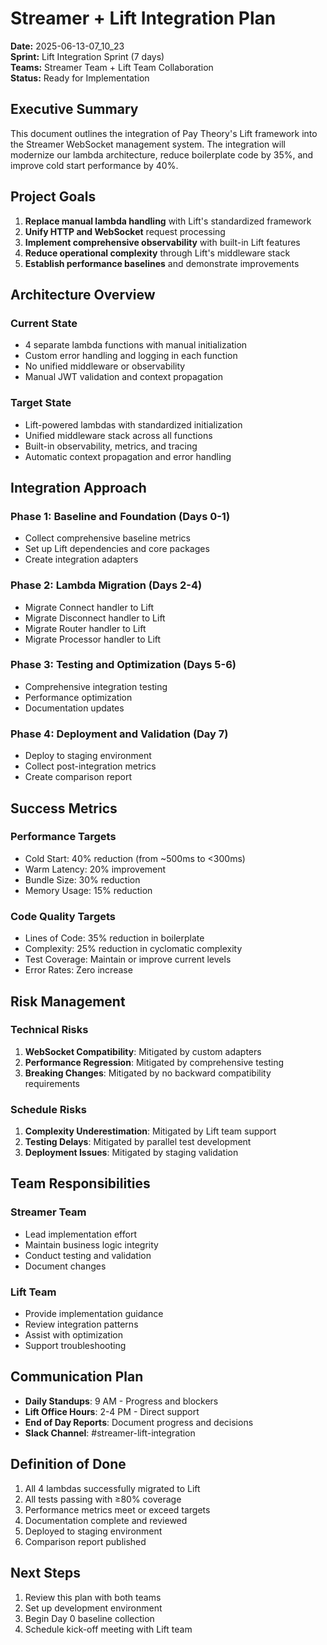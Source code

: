# Streamer + Lift Integration Plan

**Date:** 2025-06-13-07_10_23  
**Sprint:** Lift Integration Sprint (7 days)  
**Teams:** Streamer Team + Lift Team Collaboration  
**Status:** Ready for Implementation

## Executive Summary

This document outlines the integration of Pay Theory's Lift framework into the Streamer WebSocket management system. The integration will modernize our lambda architecture, reduce boilerplate code by 35%, and improve cold start performance by 40%.

## Project Goals

1. **Replace manual lambda handling** with Lift's standardized framework
2. **Unify HTTP and WebSocket** request processing
3. **Implement comprehensive observability** with built-in Lift features
4. **Reduce operational complexity** through Lift's middleware stack
5. **Establish performance baselines** and demonstrate improvements

## Architecture Overview

### Current State
- 4 separate lambda functions with manual initialization
- Custom error handling and logging in each function
- No unified middleware or observability
- Manual JWT validation and context propagation

### Target State
- Lift-powered lambdas with standardized initialization
- Unified middleware stack across all functions
- Built-in observability, metrics, and tracing
- Automatic context propagation and error handling

## Integration Approach

### Phase 1: Baseline and Foundation (Days 0-1)
- Collect comprehensive baseline metrics
- Set up Lift dependencies and core packages
- Create integration adapters

### Phase 2: Lambda Migration (Days 2-4)
- Migrate Connect handler to Lift
- Migrate Disconnect handler to Lift
- Migrate Router handler to Lift
- Migrate Processor handler to Lift

### Phase 3: Testing and Optimization (Days 5-6)
- Comprehensive integration testing
- Performance optimization
- Documentation updates

### Phase 4: Deployment and Validation (Day 7)
- Deploy to staging environment
- Collect post-integration metrics
- Create comparison report

## Success Metrics

### Performance Targets
- Cold Start: 40% reduction (from ~500ms to <300ms)
- Warm Latency: 20% improvement
- Bundle Size: 30% reduction
- Memory Usage: 15% reduction

### Code Quality Targets
- Lines of Code: 35% reduction in boilerplate
- Complexity: 25% reduction in cyclomatic complexity
- Test Coverage: Maintain or improve current levels
- Error Rates: Zero increase

## Risk Management

### Technical Risks
1. **WebSocket Compatibility**: Mitigated by custom adapters
2. **Performance Regression**: Mitigated by comprehensive testing
3. **Breaking Changes**: Mitigated by no backward compatibility requirements

### Schedule Risks
1. **Complexity Underestimation**: Mitigated by Lift team support
2. **Testing Delays**: Mitigated by parallel test development
3. **Deployment Issues**: Mitigated by staging validation

## Team Responsibilities

### Streamer Team
- Lead implementation effort
- Maintain business logic integrity
- Conduct testing and validation
- Document changes

### Lift Team
- Provide implementation guidance
- Review integration patterns
- Assist with optimization
- Support troubleshooting

## Communication Plan

- **Daily Standups**: 9 AM - Progress and blockers
- **Lift Office Hours**: 2-4 PM - Direct support
- **End of Day Reports**: Document progress and decisions
- **Slack Channel**: #streamer-lift-integration

## Definition of Done

1. All 4 lambdas successfully migrated to Lift
2. All tests passing with ≥80% coverage
3. Performance metrics meet or exceed targets
4. Documentation complete and reviewed
5. Deployed to staging environment
6. Comparison report published

## Next Steps

1. Review this plan with both teams
2. Set up development environment
3. Begin Day 0 baseline collection
4. Schedule kick-off meeting with Lift team 